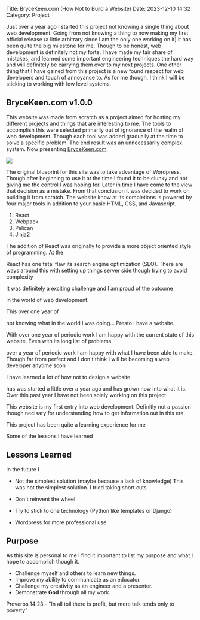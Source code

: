 Title: BryceKeen.com (How Not to Build a Website)
Date: 2023-12-10 14:32
Category: Project

Just over a year ago I started this project not knowing a single thing about web development. Going from not knowing a thing to now making my first official release (a little arbitrary since I am the only one working on it) it has been quite the big milestone for me. Though to be honest, web development is definitely not my forte. I have made my fair share of mistakes, and learned some important engineering techniques the hard way and will definitely be carrying them over to my next projects. One other thing that I have gained from this project is a new found respect for web developers and touch of annoyance to. As for me though, I think I will be sticking to working with low level systems.

## BryceKeen.com v1.0.0

This website was made from scratch as a project aimed for hosting my different projects and things that are interesting to me. The tools to accomplish this were selected primarily out of ignorance of the realm of web development. Though each tool was added gradually at the time to solve a specific problem. The end result was an unnecessarily complex system. Now presenting [BryceKeen.com](https://brycekeen.com).

<img class="center" src="{attach}/repo/assets/BryceKeenWebsite.png" style="max-width: 90%;" ></img>

The original blueprint for this site was to take advantage of Wordpress. Though after beginning to use it at the time I found it to be clunky and not giving me the control I was hoping for. Later in time I have come to the view that decision as a mistake. From that conclusion it was decided to work on building it from scratch. The website know at its completions is powered by four major tools in addition to your basic HTML, CSS, and Javascript. 

1. React
2. Webpack
3. Pelican
4. Jinja2

The addition of React was originally to provide a more object oriented style of programming. At the 

React has one fatal flaw its search engine optimization (SEO). There are ways around this with setting up things server side though trying to avoid complexity 





It was definitely a exciting challenge and I am proud of the outcome 

in the world of web development. 


This over one year of 

not knowing what in the world I was doing... Presto I have a website.

With over one year of periodic work I am happy with the current state of this website. Even with its long list of problems

over a year of periodic work I am happy with what I have been able to make. Though far from perfect and I don't think I will be becoming a web developer anytime soon 

I have learned a lot of how not to design a website.

has was started a little over a year ago and has grown now into what it is. Over this past year I have not been solely working on this project  



This website is my first entry into web development. Definitly not a passion though necisary for understanding how to get information out in this era.

This project has been quite a learning experience for me 

Some of the lessons I have learned

## 



## Lessons Learned

In the future I 

- Not the simplest solution (maybe because a lack of knowledge)
This was not the simplest solution. I tried taking short cuts 

- Don't reinvent the wheel

- Try to stick to one technology (Python like templates or Django)
- Wordpress for more professional use 

## Purpose

As this site is personal to me I find it important to list my purpose and what I hope to accomplish though it.

- Challenge myself and others to learn new things.
- Improve my ability to communicate as an educator.
- Challenge my creativity as an engineer and a presenter.
- Demonstrate **God** through all my work.

Proverbs 14:23 - "In all toil there is profit, but mere talk tends only to poverty"
